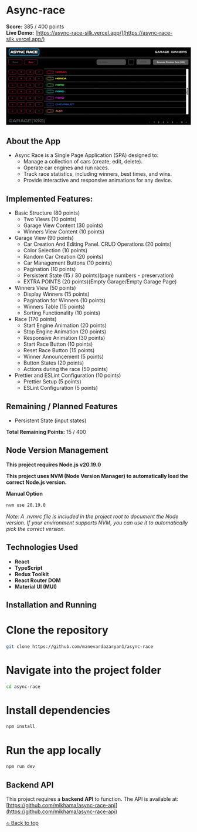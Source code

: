 # Async-race

**Score:** 385 / 400 points  
**Live Demo:** [https://async-race-silk.vercel.app/](https://async-race-silk.vercel.app/)

![Async Race](./src/assets/app/async-race-app.webp)

## About the App

- Async Race is a Single Page Application (SPA) designed to:
    - Manage a collection of cars (create, edit, delete).
    - Operate car engines and run races.
    - Track race statistics, including winners, best times, and wins.
    - Provide interactive and responsive animations for any device.

## Implemented Features:

- Basic Structure (80 points)
    - Two Views (10 points)
    - Garage View Content (30 points)
    - Winners View Content (10 points)
- Garage View (90 points)
    - Car Creation And Editing Panel. CRUD Operations (20 points)
    - Color Selection (10 points)
    - Random Car Creation (20 points)
    - Car Management Buttons (10 points)
    - Pagination (10 points)
    - Persistent State (15 / 30 points)(page numbers - preservation)
    - EXTRA POINTS (20 points)(Empty Garage/Empty Garage Page)
- Winners View (50 points)
    - Display Winners (15 points)
    - Pagination for Winners (10 points)
    - Winners Table (15 points)
    - Sorting Functionality (10 points)
- Race (170 points)
    - Start Engine Animation (20 points)
    - Stop Engine Animation (20 points)
    - Responsive Animation (30 points)
    - Start Race Button (10 points)
    - Reset Race Button (15 points)
    - Winner Announcement (5 points)
    - Button States (20 points)
    - Actions during the race (50 points)
- Prettier and ESLint Configuration (10 points)
    - Prettier Setup (5 points)
    - ESLint Configuration (5 points)

## Remaining / Planned Features
- Persistent State (input states)

**Total Remaining Points:** 15 / 400

## Node Version Management

**This project requires Node.js v20.19.0**

**This project uses NVM (Node Version Manager) to automatically load the correct Node.js version.**

**Manual Option**
```bash
nvm use 20.19.0
```

_Note: A .nvmrc file is included in the project root to document the Node version. If your environment supports NVM, you can use it to automatically pick the correct version._

## Technologies Used

- **React**
- **TypeScript**
- **Redux Toolkit**
- **React Router DOM**
- **Material UI (MUI)**

## Installation and Running

# Clone the repository
```bash
git clone https://github.com/manevardazaryan1/async-race
```

# Navigate into the project folder
```bash
cd async-race
```

# Install dependencies
```bash
npm install
```

# Run the app locally
```bash
npm run dev
```

## Backend API

This project requires a **backend API** to function. The API is available at:  
[https://github.com/mikhama/async-race-api](https://github.com/mikhama/async-race-api)

[🔝 Back to top](#-async-race)

